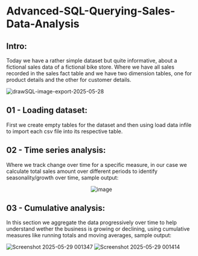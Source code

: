 # Advanced-SQL-Querying-Sales-Data-Analysis

## Intro:
Today we have a rather simple dataset but quite informative, about a fictional sales data of a fictional bike store. Where we have all sales recorded in the sales fact table and we have two dimension tables, one for product details and the other for customer details.

![drawSQL-image-export-2025-05-28](https://github.com/user-attachments/assets/c3378688-3cd3-4cb3-b2d0-d26b34f7f9ff)

## 01 - Loading dataset:
First we create empty tables for the dataset and then using load data infile to import each csv file into its respective table.

## 02 - Time series analysis:
Where we track change over time for a specific measure, in our case we calculate total sales amount over different periods to identify seasonality/growth over time, sample output:

<p align="center">
  <img src="https://github.com/user-attachments/assets/896db958-236c-4c7b-bb99-1898a4d66819" alt="image"/>
</p>

## 03 - Cumulative analysis:
In this section we aggregate the data progressively over time to help understand wether the business is growing or declining, using cumulative measures like running totals and moving averages, sample output:

![Screenshot 2025-05-29 001347](https://github.com/user-attachments/assets/4203944f-e1f3-4ea4-b991-17f74d060666)
![Screenshot 2025-05-29 001414](https://github.com/user-attachments/assets/f288e965-dcfb-4f44-ba3a-5b5137db5cc9)
